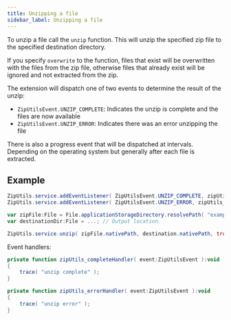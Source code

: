 ```yaml
---
title: Unzipping a file
sidebar_label: Unzipping a file
---
```


To unzip a file call the `unzip` function. This will unzip the specified zip file 
to the specified destination directory.

If you specify `overwrite` to the function, files that exist will be overwritten 
with the files from the zip file, otherwise files that already exist will be 
ignored and not extracted from the zip.

The extension will dispatch one of two events to determine the result of the unzip:

- `ZipUtilsEvent.UNZIP_COMPLETE`: Indicates the unzip is complete and the files are now available
- `ZipUtilsEvent.UNZIP_ERROR`: Indicates there was an error unzipping the file

There is also a progress event that will be dispatched at intervals. 
Depending on the operating system but generally after each file is extracted.


## Example

```actionscript
ZipUtils.service.addEventListener( ZipUtilsEvent.UNZIP_COMPLETE, zipUtils_completeHandler );
ZipUtils.service.addEventListener( ZipUtilsEvent.UNZIP_ERROR, zipUtils_errorHandler );

var zipFile:File = File.applicationStorageDirectory.resolvePath( "example.zip" );
var destinationDir:File = ...; // Output location

ZipUtils.service.unzip( zipFile.nativePath, destination.nativePath, true );
```

Event handlers:

```actionscript
private function zipUtils_completeHandler( event:ZipUtilsEvent ):void
{
	trace( "unzip complete" );
}

private function zipUtils_errorHandler( event:ZipUtilsEvent ):void
{
	trace( "unzip error" );
}
```
